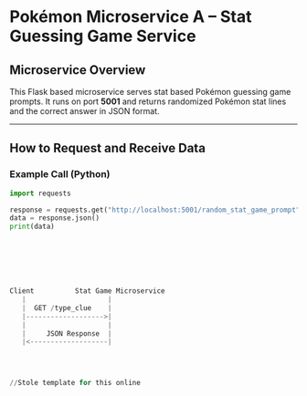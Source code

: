 # Pokémon Microservice A – Stat Guessing Game Service

## Microservice Overview

This Flask based microservice serves stat based Pokémon guessing game prompts. It runs on port **5001** and returns randomized Pokémon stat lines and the correct answer in JSON format.

---

## How to Request and Receive Data

### Example Call (Python)
```python
import requests

response = requests.get("http://localhost:5001/random_stat_game_prompt")
data = response.json()
print(data)







Client          Stat Game Microservice
   |                    |
   |  GET /type_clue    |
   |------------------->|
   |                    |
   |     JSON Response  |
   |<-------------------|
   



//Stole template for this online